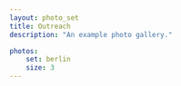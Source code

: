 ```yaml
---
layout: photo_set
title: Outreach
description: "An example photo gallery."

photos:
    set: berlin
    size: 3
---
```

